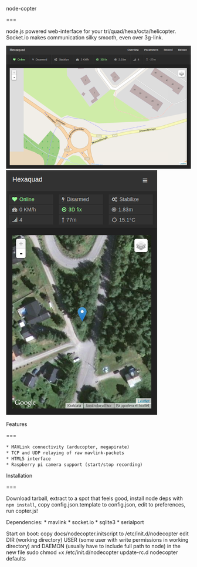 node-copter

===

node.js powered web-interface for your tri/quad/hexa/octa/helicopter. Socket.io makes communication silky smooth, even over 3g-link.

![node-copter web interface](/docs/screenshot-web.png)
![node-copter mobile interface](/docs/screenshot-mob.png)


Features

===

	* MAVLink connectivity (arducopter, megapirate)
	* TCP and UDP relaying of raw mavlink-packets
	* HTML5 interface
	* Raspberry pi camera support (start/stop recording)


Installation

===

Download tarball, extract to a spot that feels good, install node deps with `npm install`, copy config.json.template to config.json, edit to preferences, run copter.js!

Dependencies:
	* mavlink
	* socket.io
	* sqlite3
	* serialport

Start on boot: 
	copy docs/nodecopter.initscript to /etc/init.d/nodecopter
	edit DIR (working directory) USER (some user with write permissions in working directory) and DAEMON (usually have to include full path to node) in the new file
	sudo chmod +x /etc/init.d/nodecopter
	update-rc.d nodecopter defaults

